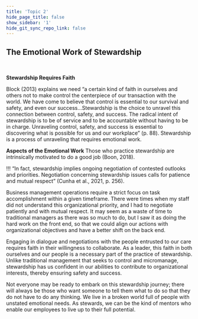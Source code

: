 ```yaml
---
title: 'Topic 2'
hide_page_title: false
show_sidebar: '1'
hide_git_sync_repo_link: false
---
```




## The Emotional Work of Stewardship
&nbsp;

**Stewardship Requires Faith**

Block (2013) explains we need “a certain kind of faith in ourselves and others not to make control the centerpiece of our transaction with the world.  We have come to believe that control is essential to our survival and safety, and even our success...Stewardship is the choice to unravel this connection between control, safety, and success.  The radical intent of stewardship is to be of service and to be accountable without having to be in charge.  Unraveling control, safety, and success is essential to discovering what is possible for us and our workplace” (p. 88).  Stewardship is a process of unraveling that requires emotional work.

**Aspects of the Emotional Work**
Those who practice stewardship are intrinsically motivated to do a good job (Boon, 2018).

!!! “In fact, stewardship implies ongoing negotiation of contested outlooks and priorities. Negotiation concerning stewardship issues calls for patience and mutual respect” (Cunha et al., 2021, p. 256).

Business management operations require a strict focus on task accomplishment within a given timeframe.  There were times when my staff did not understand this organizational priority, and I had to negotiate patiently and with mutual respect.  It may seem as a waste of time to traditional managers as there was so much to do, but I saw it as doing the hard work on the front end, so that we could align our actions with organizational objectives and have a better shift on the back end.

Engaging in dialogue and negotiations with the people entrusted to our care requires faith in their willingness to collaborate.  As a leader, this faith in both ourselves and our people is a necessary part of the practice of stewardship.  Unlike traditional management that seeks to control and micromanage, stewardship has us confident in our abilities to contribute to organizational interests, thereby ensuring safety and success.  

Not everyone may be ready to embark on this stewardship journey; there will always be those who want someone to tell them what to do so that they do not have to do any thinking.  We live in a broken world full of people with unstated emotional needs.  As stewards, we can be the kind of mentors who enable our employees to live up to their full potential.
